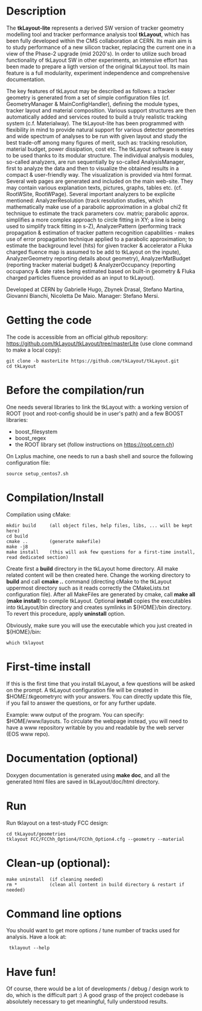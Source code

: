 # Description

The **tkLayout-lite** represents a derived SW version of tracker geometry modelling tool and tracker performance analysis tool **tkLayout**, 
which has been fully developed within the CMS collaboration at CERN. Its main aim is to study performance of a new silicon tracker, 
replacing the current one in a view of the Phase-2 upgrade (mid 2020's). In order to utilize such broad functionality of tkLayout SW in 
other experiments, an intensive effort has been made to prepare a ligth version of the original tkLayout tool. 
Its main feature is a full modularity, experiment independence and comprehensive documentation.

The key features of tkLayout may be described as follows: a tracker geometry is generated from a set of simple configuration files (cf. GeometryManager 
& MainConfigHandler), defining the module types, tracker layout and material composition. Various support structures are then automatically added and 
services routed to build a truly realistic tracking system (c.f. Materialway). The tkLayout-lite has been programmed with flexibility in mind to provide natural 
support for various detector geometries and wide spectrum of analyses to be run with given layout and study the best trade-off among many figures of merit, 
such as: tracking resolution, material budget, power dissipation, cost etc. The tkLayout software is easy to be used thanks to its modular structure. The 
individual analysis modules, so-called analyzers, are run sequentially by so-called AnalysisManager, first to analyze the data and then to visualize the 
obtained results in a compact & user-friendly way. The visualization is provided via html format. Several web pages are generated and included on the main 
web-site. They may contain various explanation texts, pictures, graphs, tables etc. (cf. RootWSite, RootWPage). Several important analyzers to be explicite 
mentioned: AnalyzerResolution (track resolution studies, which mathematically make use of a parabolic approximation in a global chi2 fit technique to estimate 
the track parameters cov. matrix; parabolic approx. simplifies a more complex approach to circle fitting in XY; a line is being used to simplify track fitting 
in s-Z), AnalyzerPattern (performing track propagation & estimation of tracker pattern recognition capabilities - makes use of error propagation technique 
applied to a parabolic approximation; to estimate the background level (hits) for given tracker & accelerator a Fluka charged fluence map is assumed to be add 
to tkLayout on the inpute), AnalyzerGeometry reporting details about geometry), AnalyzerMatBudget (reporting tracker material budget) & AnalyzerOccupancy (reporting 
occupancy & date rates being estimated based on built-in geometry & Fluka charged particles fluence provided as an input to tkLayout).   

Developed at CERN by Gabrielle Hugo, Zbynek Drasal, Stefano Martina, Giovanni Bianchi, Nicoletta De Maio. Manager: Stefano Mersi.


# Getting the code

The code is accessible from an official github repository: https://github.com/tkLayout/tkLayout/tree/masterLite (use clone command to make a local copy):

    git clone -b masterLite https://github.com/tkLayout/tkLayout.git
    cd tkLayout


# Before the compilation/run

One needs several libraries to link the tkLayout with: a working version of ROOT (root and root-config should be in user's path) and a few
BOOST libraries:
  * boost_filesystem
  * boost_regex
  * the ROOT library set (follow instructions on https://root.cern.ch)

On Lxplus machine, one needs to run a bash shell and source the following configuration file:

    source setup_centos7.sh


# Compilation/Install

Compilation using cMake:

    mkdir build     (all object files, help files, libs, ... will be kept here)
    cd build
    cmake ..        (generate makefile)
    make -j8
    make install    (this will ask few questions for a first-time install, read dedicated section)

Create first a **build** directory in the tkLayout home directory. All make related content will be then created here. Change the working 
directory to **build** and call **cmake ..** command (directing cMake to the tkLayout uppermost directory such as it reads correctly the 
CMakeLists.txt configuration file). After all MakeFiles are generated by cmake, call **make all** (**make install**) to compile tkLayout. 
Optional **install** copies the executables into tkLayout/bin directory and creates symlinks in ${HOME}/bin directory. To revert this 
procedure, apply **uninstall** option. 

Obviously, make sure you will use the executable which you just created in ${HOME}/bin:

    which tklayout


# First-time install

If this is the first time that you install tkLayout, a few questions will be asked on the prompt.
A tkLayout configuration file will be created in $HOME/.tkgeometryrc with your answers. 
You can directly update this file, if you fail to answer the questions, or for any further update.

Example: www output of the program. You can specify: $HOME/www/layouts. 
To circulate the webpage instead, you will need to have a www repository writable by you and readable by the web server (EOS www repo).


# Documentation (optional)
Doxygen documentation is generated using **make doc**, and all the generated html files are saved in tkLayout/doc/html directory.


# Run
Run tklayout on a test-study FCC design:

    cd tkLayout/geometries
    tklayout FCC/FCChh_Option4/FCChh_Option4.cfg --geometry --material
    
    
# Clean-up (optional):

    make uninstall  (if cleaning needed)
    rm *            (clean all content in build directory & restart if needed)
    
    
# Command line options

You should want to get more options / tune number of tracks used for analysis.
Have a look at:

     tklayout --help


# Have fun!
Of course, there would be a lot of developments / debug / design work to do, which is the difficult part :) 
A good grasp of the project codebase is absolutely necessary to get meaningful, fully understood results.

